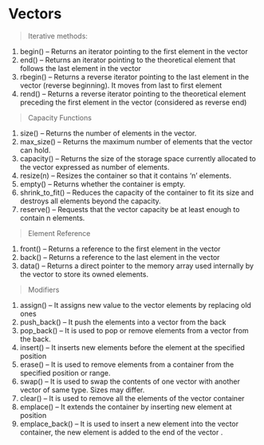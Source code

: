 # Vectors

> Iterative methods:
1. begin() – Returns an iterator pointing to the first element in the vector
2. end() – Returns an iterator pointing to the theoretical element that follows the last element in the vector
3. rbegin() – Returns a reverse iterator pointing to the last element in the vector (reverse beginning). It moves from last to first element
4. rend() – Returns a reverse iterator pointing to the theoretical element preceding the first element in the vector (considered as reverse end)

> Capacity Functions

1. size() – Returns the number of elements in the vector.
2. max_size() – Returns the maximum number of elements that the vector can hold.
3. capacity() – Returns the size of the storage space currently allocated to the vector expressed as number of elements.
4. resize(n) – Resizes the container so that it contains ‘n’ elements.
5. empty() – Returns whether the container is empty.
6. shrink_to_fit() – Reduces the capacity of the container to fit its size and destroys all elements beyond the capacity.
7. reserve() – Requests that the vector capacity be at least enough to contain n elements.

> Element Reference

1. front() – Returns a reference to the first element in the vector
2. back() – Returns a reference to the last element in the vector
3. data() – Returns a direct pointer to the memory array used internally by the vector to store its owned elements.

> Modifiers 

1. assign() – It assigns new value to the vector elements by replacing old ones
2. push_back() – It push the elements into a vector from the back
3. pop_back() – It is used to pop or remove elements from a vector from the back.
4. insert() – It inserts new elements before the element at the specified position
5. erase() – It is used to remove elements from a container from the specified position or range.
6. swap() – It is used to swap the contents of one vector with another vector of same type. Sizes may differ.
7. clear() – It is used to remove all the elements of the vector container
8. emplace() – It extends the container by inserting new element at position
9. emplace_back() – It is used to insert a new element into the vector container, the new element is added to the end of the vector
.